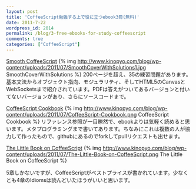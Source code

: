 ```yaml
---
layout: post
title: 'CoffeeScript勉強する上で役に立つebook3冊(無料)'
date: 2011-7-22
wordpress_id: 2014
permalink: /blog/3-free-ebooks-for-study-coffeescript
comments: true
categories: ["CoffeeScript"]
---
```

[Smooth CoffeeScript](http://autotelicum.github.com/Smooth-CoffeeScript/)
{% img http://www.kinopyo.com/blog/wp-content/uploads/2011/07/SmoothCoverWithSolutions1.jpg SmoothCoverWithSolutions %}
200ページを超え、35の練習問題があります。基本文法からオブジェクト指向、モジュラリティ、そしてHTML5のCanvasとWebSocketsまで紹介されています。PDFは答えがついてあるバージョンと付いてないバージョンがあり、さらにソースコードまで。

[CoffeeScript Cookbook](http://coffeescriptcookbook.com/)
{% img http://www.kinopyo.com/blog/wp-content/uploads/2011/07/CoffeeScript-Cookbook.png CoffeeScript Cookbook %}
リファレンス参照が一目瞭然で、ebookよりは気軽く読めると思います。メタプログラミングまで書いてあります。ちなみにこれは複数の人が協力して作ったもので、githubにあるのでforkしてpullリクエストも出せます。

[The Little Book on CoffeeScript](http://arcturo.github.com/library/coffeescript/index.html)
{% img http://www.kinopyo.com/blog/wp-content/uploads/2011/07/The-Little-Book-on-CoffeeScript.png The Little Book on CoffeeScript %}

5章しかないですが、CoffeeScriptがベストプライスが書かれています。少なくとも4章のIdiomsは読んどいたほうがいいと思います。
